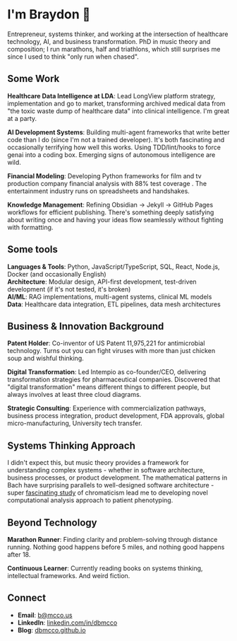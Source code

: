 # I'm Braydon  👋

Entrepreneur, systems thinker, and working at the intersection of healthcare technology, AI, and business transformation. PhD in music theory and composition; I run marathons, half and triathlons, which still surprises me since I used to think "only run when chased".

## Some Work

**Healthcare Data Intelligence at LDA**: Lead LongView platform strategy, implementation and go to market, transforming archived medical data from "the toxic waste dump of healthcare data" into clinical intelligence. I'm great at a party.

**AI Development Systems**: Building multi-agent frameworks that write better code than I do (since I'm not a trained developer). It's both fascinating and occasionally terrifying how well this works. Using TDD/lint/hooks to force genai into a coding box. Emerging signs of autonomous intelligence are wild. 

**Financial Modeling**: Developing Python frameworks for film and tv production company financial analysis with 88% test coverage . The entertainment industry runs on spreadsheets and handshakes.

**Knowledge Management**: Refining Obsidian → Jekyll → GitHub Pages workflows for efficient publishing. There's something deeply satisfying about writing once and having your ideas flow seamlessly without fighting with formatting.

## Some tools

**Languages & Tools**: Python, JavaScript/TypeScript, SQL, React, Node.js, Docker (and occasionally English)  
**Architecture**: Modular design, API-first development, test-driven development (if it's not tested, it's broken)  
**AI/ML**: RAG implementations, multi-agent systems, clinical ML models  
**Data**: Healthcare data integration, ETL pipelines, data mesh architectures  

## Business & Innovation Background

**Patent Holder**: Co-inventor of US Patent 11,975,221 for antimicrobial technology. Turns out you can fight viruses with more than just chicken soup and wishful thinking.

**Digital Transformation**: Led Intempio as co-founder/CEO, delivering transformation strategies for pharmaceutical companies. Discovered that "digital transformation" means different things to different people, but always involves at least three cloud diagrams.

**Strategic Consulting**: Experience with commercialization pathways, business process integration, product development, FDA approvals, global micro-manufacturing, University tech transfer.

## Systems Thinking Approach

I didn't expect this, but music theory provides a framework for understanding complex systems - whether in software architecture, business processes, or product development. The mathematical patterns in Bach have surprising parallels to well-designed software architecture  - super [fascinating study](https://dash.harvard.edu/server/api/core/bitstreams/4d1e447f-781e-400c-a7f3-bd3b09eb7d88/content) of chromaticism lead me to developing novel computational analysis approach to patient phenotyping.

## Beyond Technology

**Marathon Runner**: Finding clarity and problem-solving through distance running. Nothing good happens before 5 miles, and nothing good happens after 18.

**Continuous Learner**: Currently reading books on systems thinking, intellectual frameworks. And weird fiction.

## Connect

- **Email**: [b@mcco.us](mailto:b@mcco.us)
- **LinkedIn**: [linkedin.com/in/dbmcco](https://www.linkedin.com/in/dbmcco/)
- **Blog**: [dbmcco.github.io](https://dbmcco.github.io)


